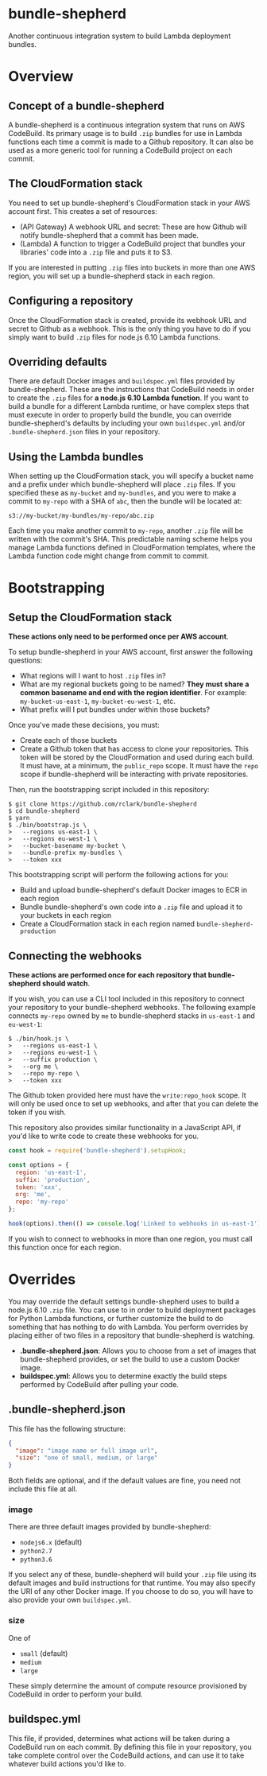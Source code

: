 # bundle-shepherd

Another continuous integration system to build Lambda deployment bundles.

# Overview

## Concept of a bundle-shepherd

A bundle-shepherd is a continuous integration system that runs on AWS CodeBuild. Its primary usage is to build `.zip` bundles for use in Lambda functions each time a commit is made to a Github repository. It can also be used as a more generic tool for running a CodeBuild project on each commit.

## The CloudFormation stack

You need to set up bundle-shepherd's CloudFormation stack in your AWS account first. This creates a set of resources:

- (API Gateway) A webhook URL and secret: These are how Github will notify bundle-shepherd that a commit has been made.
- (Lambda) A function to trigger a CodeBuild project that bundles your libraries' code into a `.zip` file and puts it to S3.

If you are interested in putting `.zip` files into buckets in more than one AWS region, you will set up a bundle-shepherd stack in each region.

## Configuring a repository

Once the CloudFormation stack is created, provide its webhook URL and secret to Github as a webhook. This is the only thing you have to do if you simply want to build `.zip` files for node.js 6.10 Lambda functions.

## Overriding defaults

There are default Docker images and `buildspec.yml` files provided by bundle-shepherd. These are the instructions that CodeBuild needs in order to create the `.zip` files for **a node.js 6.10 Lambda function**. If you want to build a bundle for a different Lambda runtime, or have complex steps that must execute in order to properly build the bundle, you can override bundle-shepherd's defaults by including your own `buildspec.yml` and/or `.bundle-shepherd.json` files in your repository.

## Using the Lambda bundles

When setting up the CloudFormation stack, you will specify a bucket name and a prefix under which bundle-shepherd will place `.zip` files. If you specified these as `my-bucket` and `my-bundles`, and you were to make a commit to `my-repo` with a SHA of `abc`, then the bundle will be located at:

```
s3://my-bucket/my-bundles/my-repo/abc.zip
```

Each time you make another commit to `my-repo`, another `.zip` file will be written with the commit's SHA. This predictable naming scheme helps you manage Lambda functions defined in CloudFormation templates, where the Lambda function code might change from commit to commit.

# Bootstrapping

## Setup the CloudFormation stack

**These actions only need to be performed once per AWS account**.

To setup bundle-shepherd in your AWS account, first answer the following questions:

- What regions will I want to host `.zip` files in?
- What are my regional buckets going to be named? **They must share a common basename and end with the region identifier**. For example: `my-bucket-us-east-1`, `my-bucket-eu-west-1`, etc.
- What prefix will I put bundles under within those buckets?

Once you've made these decisions, you must:

- Create each of those buckets
- Create a Github token that has access to clone your repositories. This token will be stored by the CloudFormation and used during each build. It must have, at a minimum, the `public_repo` scope. It must have the `repo` scope if bundle-shepherd will be interacting with private repositories.

Then, run the bootstrapping script included in this repository:

```
$ git clone https://github.com/rclark/bundle-shepherd
$ cd bundle-shepherd
$ yarn
$ ./bin/bootstrap.js \
>   --regions us-east-1 \
>   --regions eu-west-1 \
>   --bucket-basename my-bucket \
>   --bundle-prefix my-bundles \
>   --token xxx
```

This bootstrapping script will perform the following actions for you:

- Build and upload bundle-shepherd's default Docker images to ECR in each region
- Bundle bundle-shepherd's own code into a `.zip` file and upload it to your buckets in each region
- Create a CloudFormation stack in each region named `bundle-shepherd-production`

## Connecting the webhooks

**These actions are performed once for each repository that bundle-shepherd should watch**.

If you wish, you can use a CLI tool included in this repository to connect your repository to your bundle-shepherd webhooks. The following example connects `my-repo` owned by `me` to bundle-shepherd stacks in `us-east-1` and `eu-west-1`:

```
$ ./bin/hook.js \
>   --regions us-east-1 \
>   --regions eu-west-1 \
>   --suffix production \
>   --org me \
>   --repo my-repo \
>   --token xxx
```

The Github token provided here must have the `write:repo_hook` scope. It will only be used once to set up webhooks, and after that you can delete the token if you wish.

This repository also provides similar functionality in a JavaScript API, if you'd like to write code to create these webhooks for you.

```js
const hook = require('bundle-shepherd').setupHook;

const options = {
  region: 'us-east-1',
  suffix: 'production',
  token: 'xxx',
  org: 'me',
  repo: 'my-repo'
};

hook(options).then(() => console.log('Linked to webhooks in us-east-1'));
```

If you wish to connect to webhooks in more than one region, you must call this function once for each region.

# Overrides

You may override the default settings bundle-shepherd uses to build a node.js 6.10 `.zip` file. You can use to in order to build deployment packages for Python Lambda functions, or further customize the build to do something that has nothing to do with Lambda. You perform overrides by placing either of two files in a repository that bundle-shepherd is watching.

- **.bundle-shepherd.json**: Allows you to choose from a set of images that bundle-shepherd provides, or set the build to use a custom Docker image.
- **buildspec.yml**: Allows you to determine exactly the build steps performed by CodeBuild after pulling your code.

## .bundle-shepherd.json

This file has the following structure:

```json
{
  "image": "image name or full image url",
  "size": "one of small, medium, or large"
}
```

Both fields are optional, and if the default values are fine, you need not include this file at all.

### image

There are three default images provided by bundle-shepherd:

- `nodejs6.x` (default)
- `python2.7`
- `python3.6`

If you select any of these, bundle-shepherd will build your `.zip` file using its default images and build instructions for that runtime. You may also specify the URI of any other Docker image. If you choose to do so, you will have to also provide your own `buildspec.yml`.

### size

One of

- `small` (default)
- `medium`
- `large`

These simply determine the amount of compute resource provisioned by CodeBuild in order to perform your build.

## buildspec.yml

This file, if provided, determines what actions will be taken during a CodeBuild run on each commit. By defining this file in your repository, you take complete control over the CodeBuild actions, and can use it to take whatever build actions you'd like to.
